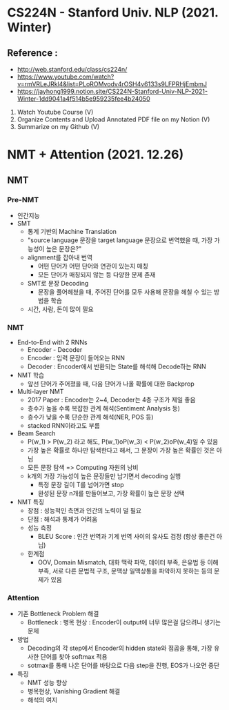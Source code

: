 # CS224N - Stanford Univ. NLP (2021. Winter) 
## Reference : 
- http://web.stanford.edu/class/cs224n/
- https://www.youtube.com/watch?v=rmVRLeJRkl4&list=PLoROMvodv4rOSH4v6133s9LFPRHjEmbmJ
- https://jayhong1999.notion.site/CS224N-Stanford-Univ-NLP-2021-Winter-1dd9041a4f514b5e959235fee4b24050

1. Watch Youtube Course (V)
2. Organize Contents and Upload Annotated PDF file on my Notion (V)
3. Summarize on my Github (V)


# NMT + Attention (2021. 12.26)

## NMT
### Pre-NMT
- 인간지능
- SMT
    - 통계 기반의 Machine Translation
    - "source language 문장을 target language 문장으로 번역했을 때, 가장 가능성이 높은 문장은?"
    - alignment를 잡아내 번역
        - 어떤 단어가 어떤 단어와 연관이 있는지 매칭
        - 모든 단어가 매칭되지 않는 등 다양한 문제 존재
    - SMT로 문장 Decoding
        - 문장을 풀어헤쳤을 때, 주어진 단어를 모두 사용해 문장을 헤칠 수 있는 방법을 학습
    - 시간, 사람, 돈이 많이 필요
### NMT
- End-to-End with 2 RNNs
    - Encoder - Decoder
    - Encoder : 입력 문장이 들어오는 RNN
    - Decoder : Encoder에서 반환되는 State를 해석해 Decode하는 RNN
- NMT 학습
    - 앞선 단어가 주어졌을 때, 다음 단어가 나올 확률에 대한 Backprop
- Multi-layer NMT
    - 2017 Paper : Encoder는 2~4, Decoder는 4층 구조가 제일 좋음
    - 층수가 높을 수록 복잡한 관계 해석(Sentiment Analysis 등)
    - 층수가 낮을 수록 단순한 관계 해석(NER, POS 등)
    - stacked RNN이라고도 부름
- Beam Search
    - P(w_1) > P(w_2) 라고 해도, P(w_1)oP(w_3) < P(w_2)oP(w_4)일 수 있음
    - 가장 높은 확률로 하나만 탐색한다고 해서, 그 문장이 가장 높은 확률인 것은 아님
    - 모든 문장 탐색 => Computing 자원의 낭비
    - k개의 가장 가능성이 높은 문장들만 남기면서 decoding 실행
        - 특정 문장 길이 T를 넘어가면 stop
        - 완성된 문장 n개를 만들어보고, 가장 확률이 높은 문장 선택
- NMT 특징
    - 장점 : 성능적인 측면과 인간의 노력이 덜 필요
    - 단점 : 해석과 통제가 어려움
    - 성능 측정
        - BLEU Score : 인간 번역과 기계 번역 사이의 유사도 검정 (항상 좋은건 아님)
    - 한계점
        - OOV, Domain Mismatch, 대화 맥락 파악, 데이터 부족, 은유법 등 이해 부족, 서로 다른 문법적 구조, 문맥상 일맥상통을 파악하지 못하는 등의 문제가 있음

### Attention
- 기존 Bottleneck Problem 해결
    - Bottleneck : 병목 현상 : Encoder이 output에 너무 많은걸 담으려니 생기는 문제
- 방법
    - Decoding의 각 step에서 Encoder의 hidden state와 점곱을 통해, 가장 유사한 단어를 찾아 softmax 적용
    - sotmax를 통해 나온 단어를 바탕으로 다음 step을 진행, EOS가 나오면 중단
- 특징
    - NMT 성능 향상
    - 병목현상, Vanishing Gradient 해결
    - 해석의 여지